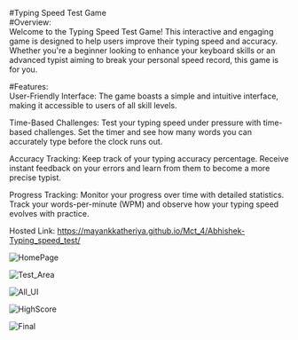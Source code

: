 #Typing Speed Test Game<br>
#Overview:<br>
Welcome to the Typing Speed Test Game! This interactive and engaging game is designed to help users improve their typing speed and accuracy. Whether you're a beginner looking to enhance your keyboard skills or an advanced typist aiming to break your personal speed record, this game is for you.<br>


#Features:<br>
User-Friendly Interface: The game boasts a simple and intuitive interface, making it accessible to users of all skill levels.<br>

Time-Based Challenges: Test your typing speed under pressure with time-based challenges. Set the timer and see how many words you can accurately type before the clock runs out.

Accuracy Tracking: Keep track of your typing accuracy percentage. Receive instant feedback on your errors and learn from them to become a more precise typist.

Progress Tracking: Monitor your progress over time with detailed statistics. Track your words-per-minute (WPM) and observe how your typing speed evolves with practice.<br>



Hosted Link: https://mayankkatheriya.github.io/Mct_4/Abhishek-Typing_speed_test/

![HomePage](https://github.com/Mayankkatheriya/Mct_4/assets/118967913/1793da87-71bd-4549-9f46-88bce2a80494)

![Test_Area](https://github.com/Mayankkatheriya/Mct_4/assets/118967913/54f06cd0-b90c-42af-8cbb-beaa886d3d1d)

![All_UI](https://github.com/Mayankkatheriya/Mct_4/assets/118967913/5a4c3a8b-4d21-420a-ae4e-0066392a9861)

![HighScore](https://github.com/Mayankkatheriya/Mct_4/assets/118967913/4fa832e6-bd1e-46ad-9235-0609eccfd91f)

![Final](https://github.com/Mayankkatheriya/Mct_4/assets/118967913/fb03fbe7-6f00-4d24-9f09-6dbe169866c2)
